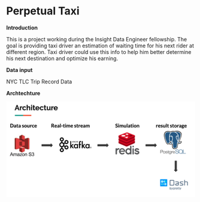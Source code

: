 # Perpetual Taxi

**Introduction**

This is a project working during the Insight Data Engineer fellowship. The goal is providing taxi driver an estimation of waiting time for his next rider at different region. Taxi driver could use this info to help him better determine his next destination and optimize his earning.

**Data input**

NYC TLC Trip Record Data


**Archtechture**

<img src="https://github.com/JelovXCMS/TaxiForNextRide/blob/master/image/archtechture.png" alt="alt text" width="700">
